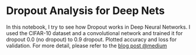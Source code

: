 # Dropout Analysis for Deep Nets

In this notebook, I try to see how Dropout works in Deep Neural Networks. I used the CIFAR-10 dataset and a convolutional network and trained it for dropout 0.0 (no dropout) to 0.9 dropout. Plotted accuracy and loss for validation.
For more detail, please refer to the [blog post @medium](https://medium.com/@amarbudhiraja/https-medium-com-amarbudhiraja-learning-less-to-learn-better-dropout-in-deep-machine-learning-74334da4bfc5#.298s1htjv)

